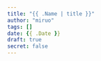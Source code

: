 ```yaml
---
title: "{{ .Name | title }}"
author: "miruo"
tags: []
date: {{ .Date }}
draft: true
secret: false
---
```


